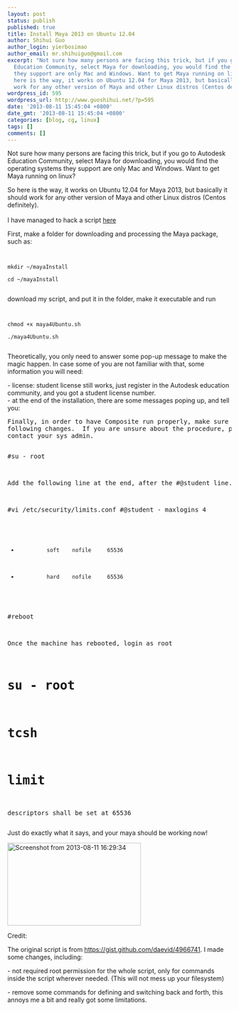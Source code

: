 ```yaml
---
layout: post
status: publish
published: true
title: Install Maya 2013 on Ubuntu 12.04
author: Shihui Guo
author_login: yierbosimao
author_email: mr.shihuiguo@gmail.com
excerpt: "Not sure how many persons are facing this trick, but if you go to Autodesk
  Education Community, select Maya for downloading, you would find the operating systems
  they support are only Mac and Windows. Want to get Maya running on linux?\r\n\r\nSo
  here is the way, it works on Ubuntu 12.04 for Maya 2013, but basically it should
  work for any other version of Maya and other Linux distros (Centos definitely).\r\n"
wordpress_id: 595
wordpress_url: http://www.guoshihui.net/?p=595
date: '2013-08-11 15:45:04 +0800'
date_gmt: '2013-08-11 15:45:04 +0800'
categories: [blog, cg, linux]
tags: []
comments: []
---
```

<p>Not sure how many persons are facing this trick, but if you go to Autodesk Education Community, select Maya for downloading, you would find the operating systems they support are only Mac and Windows. Want to get Maya running on linux?</p>
<p>So here is the way, it works on Ubuntu 12.04 for Maya 2013, but basically it should work for any other version of Maya and other Linux distros (Centos definitely).<br />
<a id="more"></a><a id="more-595"></a><br />
I have managed to hack a script <a href="https://dl.dropboxusercontent.com/u/26653411/guoshihui/maya4Ubuntu.sh">here</a></p>
<p>First, make a folder for downloading and processing the Maya package, such as:</p>
<p><code><br />
mkdir ~/mayaInstall<br />
cd ~/mayaInstall<br />
</code></p>
<p>download my script, and put it in the folder, make it executable and run</p>
<p><code><br />
chmod +x maya4Ubuntu.sh<br />
./maya4Ubuntu.sh<br />
</code></p>
<p>Theoretically, you only need to answer some pop-up message to make the magic happen. In case some of you are not familiar with that, some information you will need:</p>
<p>- license: student license still works, just register in the Autodesk education community, and you got a student license number.<br />
- at the end of the installation, there are some messages poping up, and tell you:</p>
<pre>
Finally, in order to have Composite run properly, make sure you make the
following changes.  If you are unsure about the procedure, please
contact your sys admin.

#su - root

Add the following line at the end, after the #@student line.

#vi /etc/security/limits.conf
#@student      -       maxlogins  4
*              soft    nofile     65536
*              hard    nofile     65536

#reboot

Once the machine has rebooted, login as root
# su - root
# tcsh
# limit
descriptors shall be set at 65536
</pre>
<p>Just do exactly what it says, and your maya should be working now!</p>
<p><a href="http://www.guoshihui.net/wp-content/uploads/2013/08/Screenshot-from-2013-08-11-162934.png"><img src="http://www.guoshihui.net/wp-content/uploads/2013/08/Screenshot-from-2013-08-11-162934-300x186.png" alt="Screenshot from 2013-08-11 16:29:34" width="300" height="186" class="alignnone size-medium wp-image-596" /></a></p>
<p>Credit:</p>
<p>The original script is from <a href="https://gist.github.com/daevid/4966741">https://gist.github.com/daevid/4966741</a>. I made some changes, including:</p>
<p>- not required root permission for the whole script, only for commands inside the script wherever needed. (This will not mess up your filesystem)</p>
<p>- remove some commands for defining and switching back and forth, this annoys me a bit and really got some limitations.</p>
